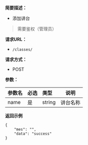 
**简要描述：** 

- 添加讲台
> 需要鉴权（管理员）

**请求URL：** 
- ` /classes/ `
  
**请求方式：**
- POST

**参数：** 

|参数名|必选|类型|说明|
|:----    |:---|:----- |-----   |
|name |是  |string |讲台名称|


 **返回示例**

``` 
{
    "mes": "",
    "data": "success"
}
```